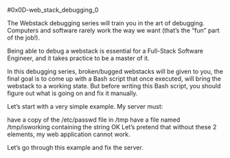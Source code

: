 #0x0D-web_stack_debugging_0

The Webstack debugging series will train you in the art of debugging. Computers and software rarely work the way we want (that’s the “fun” part of the job!).

Being able to debug a webstack is essential for a Full-Stack Software Engineer, and it takes practice to be a master of it.

In this debugging series, broken/bugged webstacks will be given to you, the final goal is to come up with a Bash script that once executed, will bring the webstack to a working state. But before writing this Bash script, you should figure out what is going on and fix it manually.

Let’s start with a very simple example. My server must:

have a copy of the /etc/passwd file in /tmp
have a file named /tmp/isworking containing the string OK
Let’s pretend that without these 2 elements, my web application cannot work.

Let’s go through this example and fix the server.
